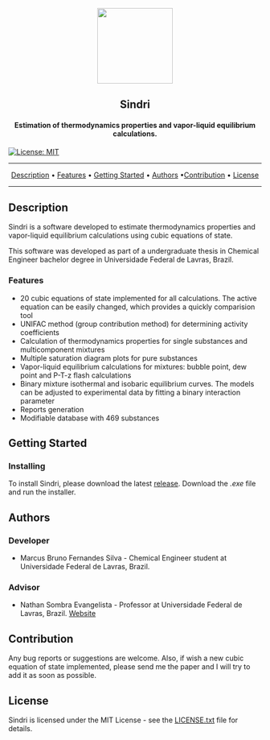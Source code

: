 <p align="center"><a href="https://github.com/mrcsbrn/Sindri"><img src="https://raw.githubusercontent.com/mrcsbrn/Sindri/master/images/main_logo.png" width="150"></a></p> 
<h2 align="center"><b>Sindri</b></h2>
<h4 align="center">Estimation of thermodynamics properties and vapor-liquid equilibrium calculations.</h4>

[![License: MIT](https://img.shields.io/badge/License-MIT-yellow.svg)](https://opensource.org/licenses/MIT)

<hr>
<p align="center"><a href="#description">Description</a> &bull; <a href="#features">Features</a> &bull; <a href="#getting-started">Getting Started</a> &bull;  <a href="#authors">Authors</a> &bull;<a href="#contribution">Contribution</a> &bull; <a href="#license">License</a></p>
<hr>

## Description

Sindri is a software developed to estimate thermodynamics properties and vapor-liquid equilibrium calculations using cubic equations of state.

This software was developed as part of a undergraduate thesis in Chemical Engineer bachelor degree in Universidade Federal de Lavras, Brazil.

### Features

- 20 cubic equations of state implemented for all calculations. The active equation 
can be easily changed, which provides a quickly comparision tool
- UNIFAC method (group contribution method) for determining activity coefficients
- Calculation of thermodynamics properties for single substances and multicomponent mixtures
- Multiple saturation diagram plots for pure substances
- Vapor-liquid equilibrium calculations for mixtures: bubble point, dew point and P-T-z flash calculations
- Binary mixture isothermal and isobaric equilibrium curves. The models can be adjusted to
experimental data by fitting a binary interaction parameter
- Reports generation
- Modifiable database with 469 substances

## Getting Started

### Installing

To install Sindri, please download the latest [release](https://github.com/mrcsbrn/Sindri/releases).
Download the *.exe* file and run the installer.

## Authors

### Developer
- Marcus Bruno Fernandes Silva - Chemical Engineer student at Universidade Federal de Lavras, Brazil.

### Advisor
- Nathan Sombra Evangelista - Professor at Universidade Federal de Lavras, Brazil. [Website](https://www.nsevangelista.com/)


## Contribution

Any bug reports or suggestions are welcome. Also, if wish a new cubic equation of state
implemented, please send me the paper and I will try to add it as soon as possible.

## License

Sindri is licensed under the MIT License - see the [LICENSE.txt](https://github.com/mrcsbrn/Sindri/blob/master/LICENSE.txt) file for details.

